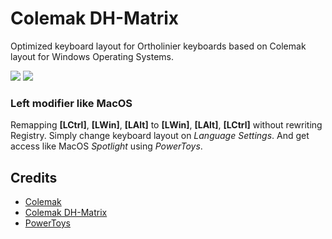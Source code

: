 # Colemak DH-Matrix
Optimized keyboard layout for Ortholinier keyboards based on Colemak layout for Windows Operating Systems.

<img src="https://colemakmods.github.io/mod-dh/gfx/about/colemak_dh_main_iso.png" />
<img src="https://colemakmods.github.io/mod-dh/gfx/about/colemak_dh_main_matrix.png" />

### Left modifier like MacOS
Remapping **[LCtrl]**, **[LWin]**, **[LAlt]** to **[LWin]**, **[LAlt]**, **[LCtrl]** without rewriting Registry. Simply change keyboard layout on *Language Settings*. And get access like MacOS *Spotlight* using *PowerToys*.

## Credits
* [Colemak](https://colemak.com)
* [Colemak DH-Matrix](https://colemakmods.github.io/mod-dh)
* [PowerToys](https://learn.microsoft.com/en-us/windows/powertoys)
